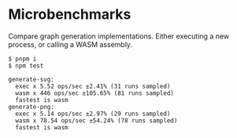 # Microbenchmarks

Compare graph generation implementations. Either executing a new process, or calling a WASM assembly.

```
$ pnpm i
$ npm test

generate-svg:
  exec x 5.52 ops/sec ±2.41% (31 runs sampled)
  wasm x 446 ops/sec ±105.65% (81 runs sampled)
  fastest is wasm
generate-png:
  exec x 5.14 ops/sec ±2.97% (29 runs sampled)
  wasm x 78.54 ops/sec ±54.24% (78 runs sampled)
  fastest is wasm
```
